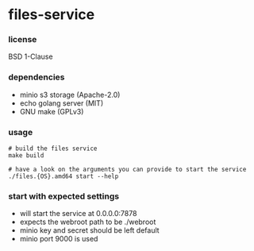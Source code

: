 # files-service 

### license
BSD 1-Clause


### dependencies
- minio s3 storage (Apache-2.0)
- echo golang server (MIT)
- GNU make (GPLv3)

### usage
```
# build the files service
make build

# have a look on the arguments you can provide to start the service
./files.{OS}.amd64 start --help
```

### start with expected settings
- will start the service at 0.0.0.0:7878
- expects the webroot path to be ./webroot
- minio key and secret should be left default
- minio port 9000 is used

